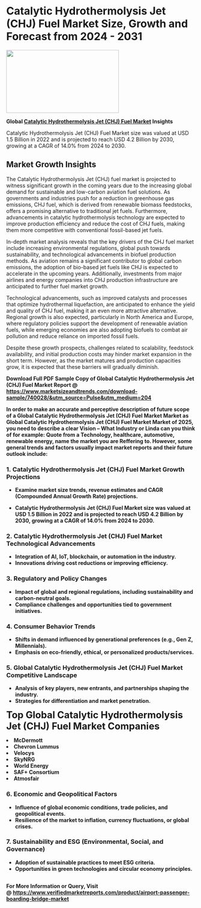 <H1>Catalytic Hydrothermolysis Jet (CHJ) Fuel Market Size, Growth and Forecast from 2024 - 2031</H1><img class="aligncenter size-medium wp-image-584254" src="https://thirdeyenews.in/wp-content/uploads/2024/09/Global-Market-Research-300x168.jpeg" alt="" width="300" height="168" /><p><strong>Global&nbsp;<a href="https://www.marketsizeandtrends.com/download-sample/740028/&amp;utm_source=Pulse&amp;utm_medium=204">Catalytic Hydrothermolysis Jet (CHJ) Fuel Market</a> Insights</strong></p><p>Catalytic Hydrothermolysis Jet (CHJ) Fuel Market size was valued at USD 1.5 Billion in 2022 and is projected to reach USD 4.2 Billion by 2030, growing at a CAGR of 14.0% from 2024 to 2030.</p><p><h2>Market Growth Insights</h2> <p>The Catalytic Hydrothermolysis Jet (CHJ) fuel market is projected to witness significant growth in the coming years due to the increasing global demand for sustainable and low-carbon aviation fuel solutions. As governments and industries push for a reduction in greenhouse gas emissions, CHJ fuel, which is derived from renewable biomass feedstocks, offers a promising alternative to traditional jet fuels. Furthermore, advancements in catalytic hydrothermolysis technology are expected to improve production efficiency and reduce the cost of CHJ fuels, making them more competitive with conventional fossil-based jet fuels.</p> <p><strong></strong></p> <p>In-depth market analysis reveals that the key drivers of the CHJ fuel market include increasing environmental regulations, global push towards sustainability, and technological advancements in biofuel production methods. As aviation remains a significant contributor to global carbon emissions, the adoption of bio-based jet fuels like CHJ is expected to accelerate in the upcoming years. Additionally, investments from major airlines and energy companies into CHJ production infrastructure are anticipated to further fuel market growth.</p> <p>Technological advancements, such as improved catalysts and processes that optimize hydrothermal liquefaction, are anticipated to enhance the yield and quality of CHJ fuel, making it an even more attractive alternative. Regional growth is also expected, particularly in North America and Europe, where regulatory policies support the development of renewable aviation fuels, while emerging economies are also adopting biofuels to combat air pollution and reduce reliance on imported fossil fuels.</p> <p>Despite these growth prospects, challenges related to scalability, feedstock availability, and initial production costs may hinder market expansion in the short term. However, as the market matures and production capacities grow, it is expected that these barriers will gradually diminish.</p> <p><strong></p><p><span class=""><strong>Download Full PDF Sample Copy of Global Catalytic Hydrothermolysis Jet (CHJ) Fuel Market Report</strong> @ <a href="https://www.marketsizeandtrends.com/download-sample/740028/&amp;utm_source=Pulse&amp;utm_medium=204" target="_blank">https://www.marketsizeandtrends.com/download-sample/740028/&amp;utm_source=Pulse&amp;utm_medium=204</a></span></p><p>In order to make an accurate and perceptive description of future scope of a Global&nbsp;Catalytic Hydrothermolysis Jet (CHJ) Fuel Market Market as Global&nbsp;Catalytic Hydrothermolysis Jet (CHJ) Fuel Market Market of 2025, you need to describe a clear Vision &ndash; What Industry or Linda can you think of for example: Quote from a Technology, healthcare, automotive, renewable energy, name the market you are Reffering to. However, some general trends and factors usually impact market reports and their future outlook include:</p><h3>1.&nbsp;<strong>Catalytic Hydrothermolysis Jet (CHJ) Fuel Market Growth Projections</strong></h3><ul><li>Examine market size trends, revenue estimates and CAGR (Compounded Annual Growth Rate) projections.</li><li><p>Catalytic Hydrothermolysis Jet (CHJ) Fuel Market size was valued at USD 1.5 Billion in 2022 and is projected to reach USD 4.2 Billion by 2030, growing at a CAGR of 14.0% from 2024 to 2030.</p></li></ul><h3>2.&nbsp;<strong>Catalytic Hydrothermolysis Jet (CHJ) Fuel Market Technological Advancements</strong></h3><ul><li>Integration of AI, IoT, blockchain, or automation in the industry.</li><li>Innovations driving cost reductions or improving efficiency.</li></ul><h3>3.&nbsp;<strong>Regulatory and Policy Changes</strong></h3><ul><li>Impact of global and regional regulations, including sustainability and carbon-neutral goals.</li><li>Compliance challenges and opportunities tied to government initiatives.</li></ul><h3>4.&nbsp;<strong>Consumer Behavior Trends</strong></h3><ul><li>Shifts in demand influenced by generational preferences (e.g., Gen Z, Millennials).</li><li>Emphasis on eco-friendly, ethical, or personalized products/services.</li></ul><h3>5.&nbsp;<strong>Global Catalytic Hydrothermolysis Jet (CHJ) Fuel Market Competitive Landscape</strong></h3><ul><li>Analysis of key players, new entrants, and partnerships shaping the industry.</li><li>Strategies for differentiation and market penetration.</li></ul><p data-pm-slice="1 1 []"><span style="color: inherit; font-family: inherit; font-size: 25px;">Top Global Catalytic Hydrothermolysis Jet (CHJ) Fuel Market Companies</span></p><div class="" data-test-id=""><p><li>McDermott</li><li> Chevron Lummus</li><li> Velocys</li><li> SkyNRG</li><li> World Energy</li><li> SAF+ Consortium</li><li> Atmosfair</li></p></div><h3>6.&nbsp;<strong>Economic and Geopolitical Factors</strong></h3><ul><li>Influence of global economic conditions, trade policies, and geopolitical events.</li><li>Resilience of the market to inflation, currency fluctuations, or global crises.</li></ul><h3>7.&nbsp;<strong>Sustainability and ESG (Environmental, Social, and Governance)</strong></h3><ul><li>Adoption of sustainable practices to meet ESG criteria.</li><li>Opportunities in green technologies and circular economy principles.</li></ul><h2><strong style="font-size: 14px;">For More Information or Query, Visit @&nbsp;</strong><a style="background-color: #ffffff; font-size: 14px;" href="https://www.marketsizeandtrends.com/report/catalytic-hydrothermolysis-jet-chj-fuel-market/" target="_blank">https://www.verifiedmarketreports.com/product/airport-passenger-boarding-bridge-market</a></h2>
